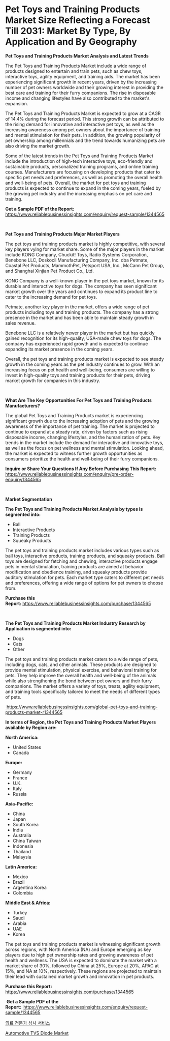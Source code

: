 <p><h1>Pet Toys and Training Products Market Size Reflecting a Forecast Till 2031: Market By Type, By Application and By Geography</h1></p><p><strong>Pet Toys and Training Products Market Analysis and Latest Trends</strong></p>
<p><p>The Pet Toys and Training Products Market include a wide range of products designed to entertain and train pets, such as chew toys, interactive toys, agility equipment, and training aids. The market has been experiencing significant growth in recent years, driven by the increasing number of pet owners worldwide and their growing interest in providing the best care and training for their furry companions. The rise in disposable income and changing lifestyles have also contributed to the market's expansion.</p><p>The Pet Toys and Training Products Market is expected to grow at a CAGR of 14.4% during the forecast period. This strong growth can be attributed to the rising demand for innovative and interactive pet toys, as well as the increasing awareness among pet owners about the importance of training and mental stimulation for their pets. In addition, the growing popularity of pet ownership among millennials and the trend towards humanizing pets are also driving the market growth.</p><p>Some of the latest trends in the Pet Toys and Training Products Market include the introduction of high-tech interactive toys, eco-friendly and sustainable products, personalized training programs, and online training courses. Manufacturers are focusing on developing products that cater to specific pet needs and preferences, as well as promoting the overall health and well-being of pets. Overall, the market for pet toys and training products is expected to continue to expand in the coming years, fueled by the growing pet industry and the increasing emphasis on pet care and training.</p></p>
<p><strong>Get a Sample PDF of the Report:&nbsp;</strong> <a href="https://www.reliablebusinessinsights.com/enquiry/request-sample/1344565">https://www.reliablebusinessinsights.com/enquiry/request-sample/1344565</a></p>
<p>&nbsp;</p>
<p><strong>Pet Toys and Training Products Major Market Players</strong></p>
<p><p>The pet toys and training products market is highly competitive, with several key players vying for market share. Some of the major players in the market include KONG Company, Chuckit! Toys, Radio Systems Corporation, Benebone LLC, Doskocil Manufacturing Company, Inc. dba Petmate, Coastal Pet Products, MammothPet, Petsport USA, Inc., McCann Pet Group, and Shanghai Xinjian Pet Product Co., Ltd.</p><p>KONG Company is a well-known player in the pet toys market, known for its durable and interactive toys for dogs. The company has seen significant market growth over the years and continues to expand its product line to cater to the increasing demand for pet toys.</p><p>Petmate, another key player in the market, offers a wide range of pet products including toys and training products. The company has a strong presence in the market and has been able to maintain steady growth in sales revenue.</p><p>Benebone LLC is a relatively newer player in the market but has quickly gained recognition for its high-quality, USA-made chew toys for dogs. The company has experienced rapid growth and is expected to continue expanding its market presence in the coming years.</p><p>Overall, the pet toys and training products market is expected to see steady growth in the coming years as the pet industry continues to grow. With an increasing focus on pet health and well-being, consumers are willing to invest in high-quality toys and training products for their pets, driving market growth for companies in this industry.</p></p>
<p>&nbsp;</p>
<p><strong>What Are The Key Opportunities For Pet Toys and Training Products Manufacturers?</strong></p>
<p><p>The global Pet Toys and Training Products market is experiencing significant growth due to the increasing adoption of pets and the growing awareness of the importance of pet training. The market is projected to continue to expand at a steady rate, driven by factors such as rising disposable income, changing lifestyles, and the humanization of pets. Key trends in the market include the demand for interactive and innovative toys, as well as the focus on pet wellness and mental stimulation. Looking ahead, the market is expected to witness further growth opportunities as consumers prioritize the health and well-being of their furry companions.</p></p>
<p><strong>Inquire or Share Your Questions If Any Before Purchasing This Report:</strong> <a href="https://www.reliablebusinessinsights.com/enquiry/pre-order-enquiry/1344565">https://www.reliablebusinessinsights.com/enquiry/pre-order-enquiry/1344565</a></p>
<p>&nbsp;</p>
<p><strong>Market Segmentation</strong></p>
<p><strong>The Pet Toys and Training Products Market Analysis by types is segmented into:</strong></p>
<p><ul><li>Ball</li><li>Interactive Products</li><li>Training Products</li><li>Squeaky Products</li></ul></p>
<p><p>The pet toys and training products market includes various types such as ball toys, interactive products, training products, and squeaky products. Ball toys are designed for fetching and chewing, interactive products engage pets in mental stimulation, training products are aimed at behavior modification and obedience training, and squeaky products provide auditory stimulation for pets. Each market type caters to different pet needs and preferences, offering a wide range of options for pet owners to choose from.</p></p>
<p><strong>Purchase this Report:&nbsp;</strong><a href="https://www.reliablebusinessinsights.com/purchase/1344565">https://www.reliablebusinessinsights.com/purchase/1344565</a></p>
<p>&nbsp;</p>
<p><strong>The Pet Toys and Training Products Market Industry Research by Application is segmented into:</strong></p>
<p><ul><li>Dogs</li><li>Cats</li><li>Other</li></ul></p>
<p><p>The pet toys and training products market caters to a wide range of pets, including dogs, cats, and other animals. These products are designed to provide mental stimulation, physical exercise, and behavioral training for pets. They help improve the overall health and well-being of the animals while also strengthening the bond between pet owners and their furry companions. The market offers a variety of toys, treats, agility equipment, and training tools specifically tailored to meet the needs of different types of pets.</p></p>
<p><a href="https://www.reliablebusinessinsights.com/global-pet-toys-and-training-products-market-r1344565">&nbsp;https://www.reliablebusinessinsights.com/global-pet-toys-and-training-products-market-r1344565</a></p>
<p><strong>In terms of Region, the Pet Toys and Training Products Market Players available by Region are:</strong></p>
<p>
    <p> <strong> North America: </strong>
        <ul>
            <li>United States</li>
            <li>Canada</li>
        </ul>
        </p> 
    <p> <strong> Europe: </strong>
        <ul>
            <li>Germany</li>
            <li>France</li>
            <li>U.K.</li>
            <li>Italy</li>
            <li>Russia</li>
        </ul>
        </p> 
    <p> <strong> Asia-Pacific: </strong>
        <ul>
            <li>China</li>
            <li>Japan</li>
            <li>South Korea</li>
            <li>India</li>
            <li>Australia</li>
            <li>China Taiwan</li>
            <li>Indonesia</li>
            <li>Thailand</li>
            <li>Malaysia</li>
        </ul>
        </p> 
    <p> <strong> Latin America: </strong>
        <ul>
            <li>Mexico</li>
            <li>Brazil</li>
            <li>Argentina Korea</li>
            <li>Colombia</li>
        </ul>
        </p> 
    <p> <strong> Middle East & Africa: </strong>
        <ul>
            <li>Turkey</li>
            <li>Saudi</li>
            <li>Arabia</li>
            <li>UAE</li>
            <li>Korea</li>
        </ul>
    </p>
    </p>
<p><p>The pet toys and training products market is witnessing significant growth across regions, with North America (NA) and Europe emerging as key players due to high pet ownership rates and growing awareness of pet health and wellness. The USA is expected to dominate the market with a market share of 30%, followed by China at 25%, Europe at 20%, APAC at 15%, and NA at 10%, respectively. These regions are projected to maintain their lead with sustained market growth and innovation in pet products.</p></p>
<p><strong>Purchase this Report: </strong><a href="https://www.reliablebusinessinsights.com/purchase/1344565">https://www.reliablebusinessinsights.com/purchase/1344565</a></p>
<p>&nbsp;<strong>Get a Sample PDF of the Report:&nbsp;&nbsp;</strong><a href="https://www.reliablebusinessinsights.com/enquiry/request-sample/1344565">https://www.reliablebusinessinsights.com/enquiry/request-sample/1344565</a></p>
<p><strong></strong></p>
<p><p><a href="https://github.com/wallacBahrtyinger567686/Market-Research-Report-List-2/blob/main/3607382182238.md">의료 전문가 심사 서비스</a></p><p><a href="https://github.com/belaayi865/Market-Research-Report-List-1/blob/main/automotive-tvs-diode-market.md">Automotive TVS Diode Market</a></p></p>
